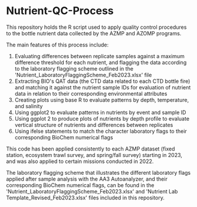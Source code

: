 # Nutrient-QC-Process
This repository holds the R script used to apply quality control procedures to the bottle nutrient data collected by the AZMP and AZOMP programs. 

The main features of this process include:

1) Evaluating differences between replicate samples against a maximum difference threshold for each nutrient, and flagging the data according to the laboratory flagging scheme outlined in the 'Nutrient_LaboratoryFlaggingScheme_Feb2023.xlsx' file
2) Extracting BIO's QAT data (the CTD data related to each CTD bottle fire) and matching it against the nutrient sample IDs for evaluation of nutrient data in relation to their corresponding environmental attributes
3) Creating plots using base R to evaluate patterns by depth, temperature, and salinity
4) Using ggplot2 to evaluate patterns in nutrients by event and sample ID 
5) Using ggplot 2 to produce plots of nutrients by depth profile to evaluate vertical structure of nutrients and differences between replicates
6) Using ifelse statements to match the character laboratory flags to their corresponding BioChem numerical flags

This code has been applied consistently to each AZMP dataset (fixed station, ecosystem trawl survey, and spring/fall survey) starting in 2023, and was also applied to certain missions conducted in 2022. 

The laboratory flagging scheme that illustrates the different laboratory flags applied after sample analysis with the AA3 Autoanalyzer, and their corresponding BioChem numerical flags, can be found in the 'Nutrient_LaboratoryFlaggingScheme_Feb2023.xlsx' and 'Nutrient Lab Template_Revised_Feb2023.xlsx' files included in this repository.
